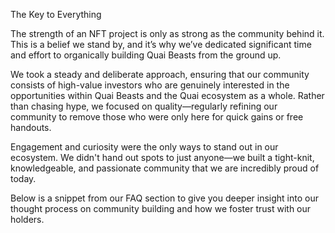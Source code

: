 The Key to Everything

The strength of an NFT project is only as strong as the community behind it. This is a belief we stand by, and it’s why we’ve dedicated significant time and effort to organically building Quai Beasts from the ground up.

We took a steady and deliberate approach, ensuring that our community consists of high-value investors who are genuinely interested in the opportunities within Quai Beasts and the Quai ecosystem as a whole. Rather than chasing hype, we focused on quality—regularly refining our community to remove those who were only here for quick gains or free handouts.

Engagement and curiosity were the only ways to stand out in our ecosystem. We didn't hand out spots to just anyone—we built a tight-knit, knowledgeable, and passionate community that we are incredibly proud of today.

Below is a snippet from our FAQ section to give you deeper insight into our thought process on community building and how we foster trust with our holders.

